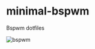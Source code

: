 # minimal-bspwm
Bspwm dotfiles 

![bspwm](https://github.com/autonomuscoder/minimal-bspwm/assets/112854891/f0b0ad10-866b-41db-a744-35075a8373d4)

